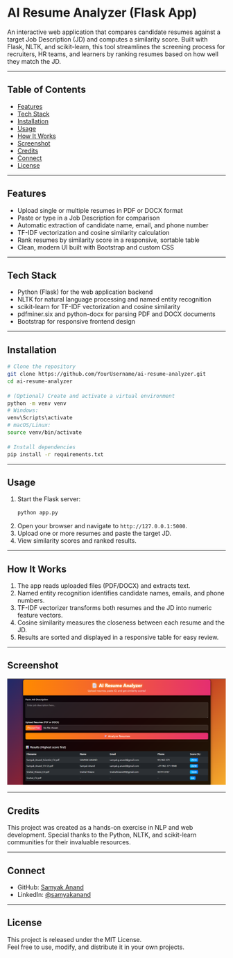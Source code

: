 # AI Resume Analyzer (Flask App)

An interactive web application that compares candidate resumes against a target Job Description (JD) and computes a similarity score. Built with Flask, NLTK, and scikit-learn, this tool streamlines the screening process for recruiters, HR teams, and learners by ranking resumes based on how well they match the JD.

---

## Table of Contents

- [Features](#features)  
- [Tech Stack](#tech-stack)  
- [Installation](#installation)  
- [Usage](#usage)  
- [How It Works](#how-it-works)  
- [Screenshot](#screenshot)  
- [Credits](#credits)  
- [Connect](#connect)  
- [License](#license)  

---

## Features

- Upload single or multiple resumes in PDF or DOCX format  
- Paste or type in a Job Description for comparison  
- Automatic extraction of candidate name, email, and phone number  
- TF-IDF vectorization and cosine similarity calculation  
- Rank resumes by similarity score in a responsive, sortable table  
- Clean, modern UI built with Bootstrap and custom CSS  

---

## Tech Stack

- Python (Flask) for the web application backend  
- NLTK for natural language processing and named entity recognition  
- scikit-learn for TF-IDF vectorization and cosine similarity  
- pdfminer.six and python-docx for parsing PDF and DOCX documents  
- Bootstrap for responsive frontend design  

---

## Installation

```bash
# Clone the repository
git clone https://github.com/YourUsername/ai-resume-analyzer.git
cd ai-resume-analyzer

# (Optional) Create and activate a virtual environment
python -m venv venv
# Windows:
venv\Scripts\activate
# macOS/Linux:
source venv/bin/activate

# Install dependencies
pip install -r requirements.txt
```

---

## Usage

1. Start the Flask server:  
   ```bash
   python app.py
   ```
2. Open your browser and navigate to `http://127.0.0.1:5000`.  
3. Upload one or more resumes and paste the target JD.  
4. View similarity scores and ranked results.  

---

## How It Works

1. The app reads uploaded files (PDF/DOCX) and extracts text.  
2. Named entity recognition identifies candidate names, emails, and phone numbers.  
3. TF-IDF vectorizer transforms both resumes and the JD into numeric feature vectors.  
4. Cosine similarity measures the closeness between each resume and the JD.  
5. Results are sorted and displayed in a responsive table for easy review.  

---

## Screenshot

![Demo Screenshot](https://github.com/SamyakAnand/Resume-Analyzer/blob/main/images/Screenshot%202025-07-16%20012317.png)

---

## Credits

This project was created as a hands-on exercise in NLP and web development. Special thanks to the Python, NLTK, and scikit-learn communities for their invaluable resources.

---

## Connect

- GitHub: [Samyak Anand](https://github.com/SamyakAnand)  
- LinkedIn: [@samyakanand](https://www.linkedin.com/in/samyakanand/)  

---

## License

This project is released under the MIT License.  
Feel free to use, modify, and distribute it in your own projects.
